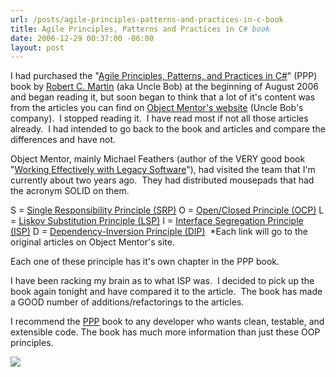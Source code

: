 ```yaml
---
url: /posts/agile-principles-patterns-and-practices-in-c-book
title: Agile Principles, Patterns and Practices in C# book
date: 2006-12-29 00:37:00 -06:00
layout: post
---
```


I had purchased the "[Agile Principles, Patterns, and Practices in C#](http://www.amazon.com/Principles-Patterns-Practices-Robert-Martin/dp/0131857258)" (PPP) book by [Robert C. Martin](http://www.butunclebob.com/ArticleS.UncleBob) (aka Uncle Bob) at the beginning of August 2006 and began reading it, but soon began to think that a lot of it's content was from the articles you can find on [Object Mentor's website](http://www.objectmentor.com/) (Uncle Bob's company).  I stopped reading it.  I have read most if not all those articles already.  I had intended to go back to the book and articles and compare the differences and have not.

Object Mentor, mainly Michael Feathers (author of the VERY good book "[Working Effectively with Legacy Software](http://www.amazon.com/Working-Effectively-Legacy-Robert-Martin/dp/0131177052/sr%3d1-1/qid%3d1167361081/ref%3dsr_1_1/103-3245504-1239025%3fie%3dUTF8%26s%3dbooks)"), had visited the team that I'm currently about two years ago.  They had distributed mousepads that had the acronym SOLID on them.

S = [Single Responsibility Principle (SRP)](http://www.objectmentor.com/resources/articles/srp.pdf)
O = [Open/Closed Principle (OCP)](http://www.objectmentor.com/resources/articles/ocp.pdf)
L = [Liskov Substitution Principle (LSP)](http://www.objectmentor.com/resources/articles/lsp.pdf)
I = [Interface Segregation Principle (ISP)](http://www.objectmentor.com/resources/articles/isp.pdf)
D = [Dependency-Inversion Principle (DIP)](http://www.objectmentor.com/resources/articles/dip.pdf)
 *Each link will go to the original articles on Object Mentor's site.

Each one of these principle has it's own chapter in the PPP book.

I have been racking my brain as to what ISP was.  I decided to pick up the book again tonight and have compared it to the article.  The book has made a GOOD number of additions/refactorings to the articles.

I recommend the [PPP](http://www.amazon.com/Principles-Patterns-Practices-Robert-Martin/dp/0131857258) book to any developer who wants clean, testable, and extensible code.
The book has much more information than just these OOP principles.

![](http://ec2.images-amazon.com/images/P/0131857258.01._AA240_SCLZZZZZZZ_V38918833_.jpg)
